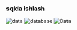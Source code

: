 ### sqlda ishlash

<img src = "https://www.insightsintoimpact.com/wp-content/uploads/2018/01/database-graphic-hi-res.jpg" alt = "data"> 
<img src = "https://www.aimbetter.com/wp-content/uploads/2020/01/shutterstock_746652745.jpg" alt = "database">
<img src = "https://www.simplilearn.com/ice9/free_resources_article_thumb/database_management.jpg" alt = "Data">

